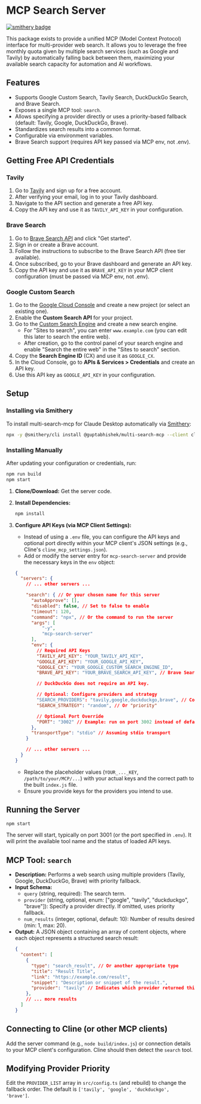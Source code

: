 # MCP Search Server

[![smithery badge](https://smithery.ai/badge/@guptabhishek/multi-search-mcp)](https://smithery.ai/server/@guptabhishek/multi-search-mcp)

This package exists to provide a unified MCP (Model Context Protocol) interface for multi-provider web search. It allows you to leverage the free monthly quota given by multiple search services (such as Google and Tavily) by automatically falling back between them, maximizing your available search capacity for automation and AI workflows.

## Features

*   Supports Google Custom Search, Tavily Search, DuckDuckGo Search, and Brave Search.
*   Exposes a single MCP tool: `search`.
*   Allows specifying a provider directly or uses a priority-based fallback (default: Tavily, Google, DuckDuckGo, Brave).
*   Standardizes search results into a common format.
*   Configurable via environment variables.
*   Brave Search support (requires API key passed via MCP env, not .env).

## Getting Free API Credentials

### Tavily

1. Go to [Tavily](https://www.tavily.com/) and sign up for a free account.
2. After verifying your email, log in to your Tavily dashboard.
3. Navigate to the API section and generate a free API key.
4. Copy the API key and use it as `TAVILY_API_KEY` in your configuration.

### Brave Search

1. Go to [Brave Search API](https://brave.com/search/api/) and click "Get started".
2. Sign in or create a Brave account.
3. Follow the instructions to subscribe to the Brave Search API (free tier available).
4. Once subscribed, go to your Brave dashboard and generate an API key.
5. Copy the API key and use it as `BRAVE_API_KEY` in your MCP client configuration (must be passed via MCP env, not .env).

### Google Custom Search

1. Go to the [Google Cloud Console](https://console.cloud.google.com/) and create a new project (or select an existing one).
2. Enable the **Custom Search API** for your project.
3. Go to the [Custom Search Engine](https://cse.google.com/cse/all) and create a new search engine.
   - For "Sites to search", you can enter `www.example.com` (you can edit this later to search the entire web).
   - After creation, go to the control panel of your search engine and enable "Search the entire web" in the "Sites to search" section.
4. Copy the **Search Engine ID** (CX) and use it as `GOOGLE_CX`.
5. In the Cloud Console, go to **APIs & Services > Credentials** and create an API key.
6. Use this API key as `GOOGLE_API_KEY` in your configuration.

## Setup

### Installing via Smithery

To install multi-search-mcp for Claude Desktop automatically via [Smithery](https://smithery.ai/server/@guptabhishek/multi-search-mcp):

```bash
npx -y @smithery/cli install @guptabhishek/multi-search-mcp --client claude
```

### Installing Manually
After updating your configuration or credentials, run:

```bash
npm run build
npm start
```

1.  **Clone/Download:** Get the server code.
2.  **Install Dependencies:**
    ```bash
    npm install
    ```
3.  **Configure API Keys (via MCP Client Settings):**
    *   Instead of using a `.env` file, you can configure the API keys and optional port directly within your MCP client's JSON settings (e.g., Cline's `cline_mcp_settings.json`).
    *   Add or modify the server entry for `mcp-search-server` and provide the necessary keys in the `env` object:

    ```json
    {
      "servers": {
        // ... other servers ...

        "search": { // Or your chosen name for this server
          "autoApprove": [],
          "disabled": false, // Set to false to enable
          "timeout": 120,
          "command": "npx", // Or the command to run the server
          "args": [
              "-y",
              "mcp-search-server"
          ],
          "env": {
            // Required API Keys
            "TAVILY_API_KEY": "YOUR_TAVILY_API_KEY",
            "GOOGLE_API_KEY": "YOUR_GOOGLE_API_KEY",
            "GOOGLE_CX": "YOUR_GOOGLE_CUSTOM_SEARCH_ENGINE_ID",
            "BRAVE_API_KEY": "YOUR_BRAVE_SEARCH_API_KEY", // Brave Search API Key (must be passed via MCP env, not .env)

            // DuckDuckGo does not require an API key.

            // Optional: Configure providers and strategy
            "SEARCH_PROVIDERS": "tavily,google,duckduckgo,brave", // Comma-separated list of providers in desired priority
            "SEARCH_STRATEGY": "random", // Or "priority"

            // Optional Port Override
            "PORT": "3002" // Example: run on port 3002 instead of default
          },
          "transportType": "stdio" // Assuming stdio transport
        }

        // ... other servers ...
      }
    }
    ```
    *   Replace the placeholder values (`YOUR_..._KEY`, `/path/to/your/MCP/...`) with your actual keys and the correct path to the built `index.js` file.
    *   Ensure you provide keys for the providers you intend to use.

## Running the Server

```bash
npm start
```

The server will start, typically on port 3001 (or the port specified in `.env`). It will print the available tool name and the status of loaded API keys.

## MCP Tool: `search`

*   **Description:** Performs a web search using multiple providers (Tavily, Google, DuckDuckGo, Brave) with priority fallback.
*   **Input Schema:**
    *   `query` (string, required): The search term.
    *   `provider` (string, optional, enum: \["google", "tavily", "duckduckgo", "brave"]): Specify a provider directly. If omitted, uses priority fallback.
    *   `num_results` (integer, optional, default: 10): Number of results desired (min: 1, max: 20).
*   **Output:** A JSON object containing an array of content objects, where each object represents a structured search result:
    ```json
    {
      "content": [
        {
          "type": "search_result", // Or another appropriate type
          "title": "Result Title",
          "link": "https://example.com/result",
          "snippet": "Description or snippet of the result.",
          "provider": "tavily" // Indicates which provider returned this result
        },
        // ... more results
      ]
    }
    ```

## Connecting to Cline (or other MCP clients)

Add the server command (e.g., `node build/index.js`) or connection details to your MCP client's configuration. Cline should then detect the `search` tool.

## Modifying Provider Priority

Edit the `PROVIDER_LIST` array in `src/config.ts` (and rebuild) to change the fallback order. The default is `['tavily', 'google', 'duckduckgo', 'brave']`.
